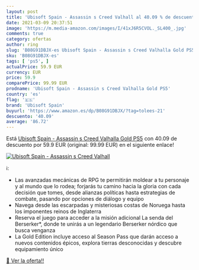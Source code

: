 ```yaml
---
layout: post
title: 'Ubisoft Spain - Assassin s Creed Valhall al 40.09 % de descuento'
date: 2021-03-09 20:37:51
image: 'https://m.media-amazon.com/images/I/41xJ6R5CVOL._SL400_.jpg'
comments: true
category: ofertas
author: ring
slug: 'B08G91DBJX-es Ubisoft Spain - Assassin s Creed Valhalla Gold PS5'
sku: 'B08G91DBJX-es'
tags: [ 'ps5', ]
actualPrice: 59.9 EUR
currency: EUR
price: 59.9
comparePrice: 99.99 EUR
prodname: 'Ubisoft Spain - Assassin s Creed Valhalla Gold PS5'
country: 'es'
flag: '🇪🇸'
brand: 'Ubisoft Spain'
buyurl: 'https://www.amazon.es/dp/B08G91DBJX/?tag=tolees-21'
descuento: '40.09'
average: '86.72'
---
```


Está [Ubisoft Spain - Assassin s Creed Valhalla Gold PS5](https://www.amazon.es/dp/B08G91DBJX/?tag=tolees-21) con 40.09 de descuento por 59.9 EUR (original: 99.99 EUR) en el siguiente enlace!

[![Ubisoft Spain - Assassin s Creed Valhall](https://m.media-amazon.com/images/I/41xJ6R5CVOL._SL400_.jpg)](https://www.amazon.es/dp/B08G91DBJX/?tag=tolees-21)

ℹ️:

- Las avanzadas mecánicas de RPG te permitirán moldear a tu personaje y al mundo que lo rodea; forjarás tu camino hacia la gloria con cada decisión que tomes, desde alianzas políticas hasta estrategias de combate, pasando por opciones de diálogo y equipo
- Navega desde las escarpadas y misteriosas costas de Noruega hasta los imponentes reinos de Inglaterra
- Reserva el juego para acceder a la misión adicional La senda del Berserker*, donde te unirás a un legendario Berserker nórdico que busca venganza
- La Gold Edition incluye acceso al Season Pass que darán acceso a nuevos contenidos épicos, explora tierras desconocidas y descubre equipamiento único

[🛒 Ver la oferta!!](https://www.amazon.es/dp/B08G91DBJX/?tag=tolees-21)
